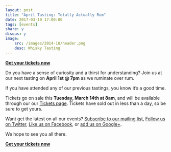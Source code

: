```yaml
---
layout: post
title: "April Tasting: Totally Actually Rum"
date: 2017-03-10 17:00:00
tags: [events]
share: y
disqus: y
image:
    src: /images/2014-10/header.png
    desc: Whisky Tasting
---
```


**[Get your tickets now][1]**

Do you have a sense of curiosity and a thirst for understanding? Join us at our next tasting on **April 1st @ 7pm** as we ruminate over rum.

If you have attended any of our previous tastings, you know it’s a good time. 

Tickets go on sale this **Tuesday, March 14th at 8am**, and will be available through our our [Tickets page][1]. Tickets have sold out in less than a day, so be sure to get yours.  

Want get the latest on all our events? [Subscribe to our mailing list][2], [Follow us on Twitter][3], [Like us on Facebook][4], or [add us on Google+][5].

We hope to see you all there.

**[Get your tickets now][1]**

  [1]: /tickets/
  [2]: /subscribe/
  [3]: http://twitter.com/whiskydev
  [4]: http://www.facebook.com/whiskydev
  [5]: http://plus.google.com/+Whiskydev
